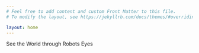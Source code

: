 ```yaml
---
# Feel free to add content and custom Front Matter to this file.
# To modify the layout, see https://jekyllrb.com/docs/themes/#overriding-theme-defaults

layout: home
---
```

<head>
    <link rel="shortcut icon" type="image/x-icon" href="favicon.ico">
</head>
See the World through Robots Eyes